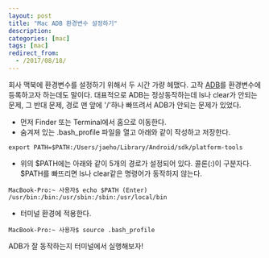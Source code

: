 ```yaml
---
layout: post
title: "Mac ADB 환경변수 설정하기"
description: 
categories: [mac]
tags: [mac]
redirect_from:
  - /2017/08/18/
---
```


회사 맥북에 환경변수를 설정하기 위해서 두 시간 가량 헤맸다. 고작 [ADB](https://developer.android.com/studio/command-line/adb.html?hl=ko)를 환경변수에 등록하고자 하는데도 말이다. 대표적으로 ADB는 정상동작하는데 ls나 clear가 안되는 문제, 그 반대 문제, 경로 맨 앞에 '/'하나 빠뜨려서 ADB가 안되는 문제가 있었다.

* 먼저 Finder 또는 Terminal에서 홈으로 이동한다.
* 숨겨져 있는 .bash_profile 파일을 열고 아래와 같이 작성하고 저장한다.

```
export PATH=$PATH:/Users/jaeho/Library/Android/sdk/platform-tools
```

* 위의 $PATH에는 아래와 같이 5개의 경로가 설정되어 있다. 콜론(:)이 구분자다. $PATH를 빠뜨리면 ls나 clear같은 명령어가 동작하지 않는다.

```
MacBook-Pro:~ 사용자$ echo $PATH (Enter)
/usr/bin:/bin:/usr/sbin:/sbin:/usr/local/bin
```

* 터미널 환경에 적용한다.

```
MacBook-Pro:~ 사용자$ source .bash_profile 
```


ADB가 잘 동작하는지 터미널에서 실행해보자!